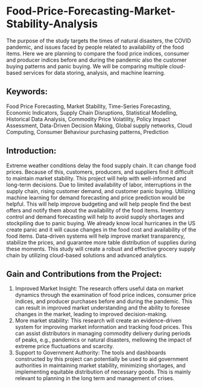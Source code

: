 # Food-Price-Forecasting-Market-Stability-Analysis

The purpose of the study targets the times of natural disasters, the COVID pandemic, and issues faced by people related to availability of the food items. Here we are planning to compare the food price indices, consumer and producer indices before and during the pandemic also the customer buying patterns and panic buying. We will be comparing multiple cloud-based services for data storing, analysis, and machine learning.


## Keywords: 
Food Price Forecasting, Market Stability, Time-Series Forecasting, Economic Indicators, Supply Chain Disruptions, Statistical Modelling, Historical Data Analysis, Commodity Price Volatility, Policy Impact Assessment, Data-Driven Decision Making, Global supply networks, Cloud Computing, Consumer Behaviour purchasing patterns, Prediction



## Introduction: 
Extreme weather conditions delay the food supply chain. It can change food prices. Because of this, customers, producers, and suppliers find it difficult to maintain market stability. This project will help with well-informed and long-term decisions.
Due to limited availability of labor, interruptions in the supply chain, rising customer demand, and customer panic buying. Utilizing machine learning for demand forecasting and price prediction would be helpful. This will help improve budgeting and will help people find the best offers and notify them about the availability of the food items. Inventory control and demand forecasting will help to avoid supply shortages and stockpiling due to panic buying.
We already know local hurricanes in the US create panic and it will cause changes in the food cost and availability of the food items.
Data-driven systems will help improve market transparency, stabilize the prices, and guarantee more table distribution of supplies during these moments. This study will create a robust and effective grocery supply chain by utilizing cloud-based solutions and advanced analytics.



## Gain and Contributions from the Project:
1. Improved Market Insight: The research offers useful data on market dynamics through the examination of food price indices, consumer price indices, and producer purchases before and during the pandemic. This can result in improved market understanding and the ability to foresee changes in the market, leading to improved decision-making.
2. More market stability: This research will create an evidence-driven system for improving market information and tracking food prices. This can assist distributors in managing commodity delivery during periods of peaks, e.g., pandemics or natural disasters, mellowing the impact of extreme price fluctuations and scarcity.
3. Support to Government Authority: The tools and dashboards constructed by this project can potentially be used to aid government authorities in maintaining market stability, minimizing shortages, and implementing equitable distribution of necessary goods. This is mainly relevant to planning in the long term and management of crises.



